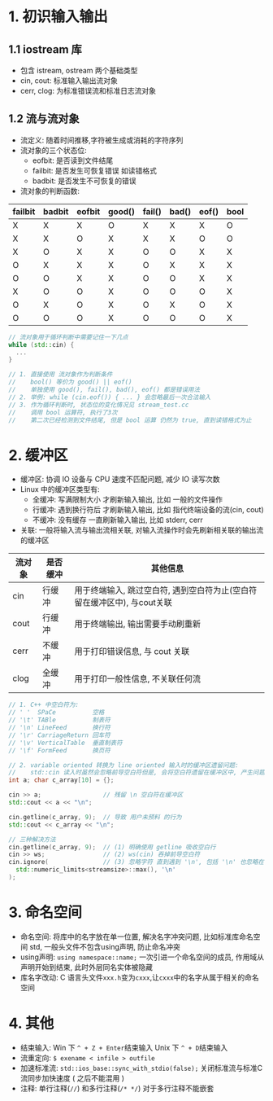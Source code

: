 # 1. 初识输入输出
## 1.1 iostream 库
- 包含 istream, ostream 两个基础类型
- cin, cout: 标准输入输出流对象
- cerr, clog: 为标准错误流和标准日志流对象
## 1.2 流与流对象
- 流定义: 随着时间推移,字符被生成或消耗的字符序列
- 流对象的三个状态位: 
  - eofbit: 是否读到文件结尾
  - failbit: 是否发生可恢复错误 如读错格式
  - badbit: 是否发生不可恢复的错误
- 流对象的判断函数: 

| failbit | badbit | eofbit | good() | fail() | bad() | eof() | bool |
|---|---|---|---|---|---|---|---|
| X | X | X | O | X | X | X | O |
| X | X | O | X | X | X | O | O |
| X | O | X | X | O | O | X | X |
| O | X | X | X | O | X | X | X |
| O | O | X | X | O | O | X | X |
| X | O | O | X | O | O | O | X |
| O | X | O | X | O | X | O | X |
| O | O | O | X | O | O | O | X |

```c++
// 流对象用于循环判断中需要记住一下几点
while (std::cin) {
  ...
}

// 1. 直接使用 流对象作为判断条件
//    bool() 等价为 good() || eof()
//    单独使用 good(), fail(), bad(), eof() 都是错误用法
// 2. 举例: while (cin.eof()) { ... } 会忽略最后一次合法输入
// 3. 作为循环判断时, 状态位的变化情况见 stream_test.cc
//    调用 bool 运算符, 执行了3次
//    第二次已经检测到文件结尾, 但是 bool 运算 仍然为 true, 直到读错格式为止
```

# 2. 缓冲区
- 缓冲区: 协调 IO 设备与 CPU 速度不匹配问题, 减少 IO 读写次数
- Linux 中的缓冲区类型有: 
  - 全缓冲: 写满限制大小 才刷新输入输出, 比如 一般的文件操作
  - 行缓冲: 遇到换行符后 才刷新输入输出, 比如 指代终端设备的流(cin, cout)
  - 不缓冲: 没有缓存 一直刷新输入输出, 比如 stderr, cerr
- 关联: 一般将输入流与输出流相关联, 对输入流操作时会先刷新相关联的输出流的缓冲区

|流对象|是否缓冲|其他信息|
|---|---|---|
|cin |行缓冲|用于终端输入, 跳过空白符, 遇到空白符为止(空白符留在缓冲区中), 与cout关联|
|cout|行缓冲|用于终端输出, 输出需要手动刷重新|
|cerr|不缓冲|用于打印错误信息, 与 cout 关联|
|clog|全缓冲|用于打印一般性信息, 不关联任何流|

```c++
// 1. C++ 中空白符为:  
// ' '  SPaCe          空格
// '\t' TABle          制表符
// '\n' LineFeed       换行符
// '\r' CarriageReturn 回车符
// '\v' VerticalTable  垂直制表符
// '\f' FormFeed       换页符

// 2. variable oriented 转换为 line oriented 输入时的缓冲区遗留问题:
//    std::cin 读入时虽然会忽略前导空白符但是, 会将空白符遗留在缓冲区中, 产生问题
int a; char c_array[10] = {};

cin >> a;                 // 残留 \n 空白符在缓冲区
std::cout << a << "\n";

cin.getline(c_array, 9);  // 导致 用户未预料 的行为
std::cout << c_array << "\n";

// 三种解决方法
cin.getline(c_array, 9);  // (1) 明确使用 getline 吸收空白行
cin >> ws;                // (2) ws(cin) 吞掉前导空白符
cin.ignore(               // (3) 忽略字符 直到遇到 '\n', 包括 '\n' 也忽略在内
  std::numeric_limits<streamsize>::max(), '\n'
);  
```

# 3. 命名空间
- 命名空间: 将库中的名字放在单一位置, 解决名字冲突问题, 比如标准库命名空间 std, 一般头文件不包含using声明, 防止命名冲突
- using声明: `using namespace::name;` 一次引进一个命名空间的成员, 作用域从声明开始到结束, 此时外层同名实体被隐藏
- 库名字改动: C 语言头文件`xxx.h`变为`cxxx`,让`cxxx`中的名字从属于相关的命名空间
# 4. 其他
- 结束输入: Win 下 `^ + Z + Enter`结束输入 Unix 下 `^ + D`结束输入 
- 流重定向: `$ exename < infile > outfile` 
- 加速标准流: `std::ios_base::sync_with_stdio(false);` 关闭标准流与标准C流同步加快速度 ( 之后不能混用 )
- 注释: 单行注释(`//`) 和多行注释(`/* */`)  对于多行注释不能嵌套